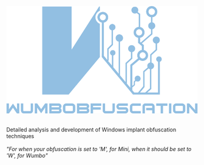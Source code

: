 ![Logo](https://raw.githubusercontent.com/Wumbobfuscation/Wumbobfuscation/main/Wumbobfuscation.png)

<br />
Detailed analysis and development of Windows implant obfuscation techniques
<br /><br />
<i> "For when your obfuscation is set to 'M', for Mini, when it should be set to 'W', for Wumbo" </i>
